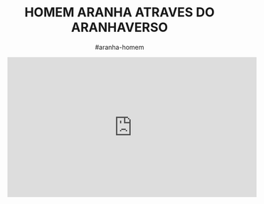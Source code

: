 <!DOCTYPE html>
<html lang="en">
<head>
    <meta charset="UTF-8">
    <meta name="viewport" content="width=device-width, initial-scale=1.0">
    <title>hello word</title>
</head>
<body>
    <header><BINFIRMES</header>
    <h1>HOMEM ARANHA ATRAVES DO ARANHAVERSO</h1>
    <P>#aranha-homem</P>
    <iframe width="560" height="315" src="https://youtu.be/_4is7I_ZxTg?si=N7mqan_KVKh1cy2T" title="YouTube video player" frameborder="0" allow="accelerometer; autoplay; clipboard-write; encrypted-media; gyroscope; picture-in-picture; web-share" referrerpolicy="strict-origin-when-cross-origin" allowfullscreen></iframe>
    
</body>
</html>
